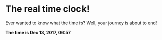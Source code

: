 # The real time clock!

Ever wanted to know what the time is? Well, your journey is about to end!

**The time is Dec 13, 2017, 06:57**